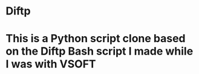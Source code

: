 # Diftp

# This is a Python script clone based on the Diftp Bash script I made while I was with VSOFT
